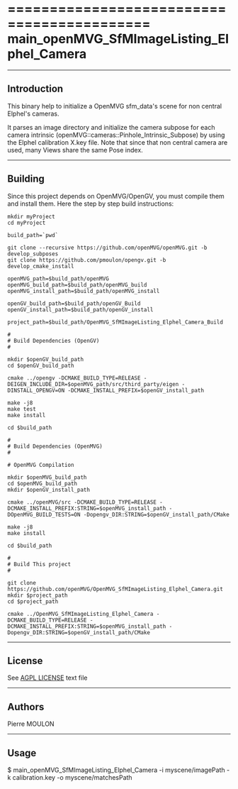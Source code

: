 ===========================================
main_openMVG_SfMImageListing_Elphel_Camera
===========================================

------------
Introduction
------------

This binary help to initialize a OpenMVG sfm_data's scene for non central Elphel's cameras.

It parses an image directory and initialize the camera subpose for each camera intrinsic (openMVG::cameras::Pinhole_Intrinsic_Subpose) by using the Elphel calibration X.key file.
Note that since that non central camera are used, many Views share the same Pose index.

--------
Building
--------

Since this project depends on OpenMVG/OpenGV, you must compile them and install them.
Here the step by step build instructions:

```
mkdir myProject
cd myProject

build_path=`pwd`

git clone --recursive https://github.com/openMVG/openMVG.git -b develop_subposes
git clone https://github.com/pmoulon/opengv.git -b develop_cmake_install

openMVG_path=$build_path/openMVG
openMVG_build_path=$build_path/openMVG_build
openMVG_install_path=$build_path/openMVG_install

openGV_build_path=$build_path/openGV_Build
openGV_install_path=$build_path/openGV_install

project_path=$build_path/OpenMVG_SfMImageListing_Elphel_Camera_Build

#
# Build Dependencies (OpenGV)
#

mkdir $openGV_build_path
cd $openGV_build_path

cmake ../opengv -DCMAKE_BUILD_TYPE=RELEASE -DEIGEN_INCLUDE_DIR=$openMVG_path/src/third_party/eigen -DINSTALL_OPENGV=ON -DCMAKE_INSTALL_PREFIX=$openGV_install_path

make -j8
make test
make install

cd $build_path

#
# Build Dependencies (OpenMVG)
#

# OpenMVG Compilation

mkdir $openMVG_build_path
cd $openMVG_build_path
mkdir $openGV_install_path

cmake ../openMVG/src -DCMAKE_BUILD_TYPE=RELEASE -DCMAKE_INSTALL_PREFIX:STRING=$openMVG_install_path -DOpenMVG_BUILD_TESTS=ON -Dopengv_DIR:STRING=$openGV_install_path/CMake

make -j8
make install

cd $build_path

#
# Build This project
#

git clone https://github.com/openMVG/OpenMVG_SfMImageListing_Elphel_Camera.git
mkdir $project_path 
cd $project_path

cmake ../OpenMVG_SfMImageListing_Elphel_Camera -DCMAKE_BUILD_TYPE=RELEASE -DCMAKE_INSTALL_PREFIX:STRING=$openMVG_install_path -Dopengv_DIR:STRING=$openGV_install_path/CMake

```

-------
License
-------

See [AGPL LICENSE](https://www.gnu.org/licenses/agpl-3.0.txt) text file

-------
Authors
-------

Pierre MOULON


-------
Usage
-------

$ main_openMVG_SfMImageListing_Elphel_Camera -i myscene/imagePath -k calibration.key -o myscene/matchesPath
